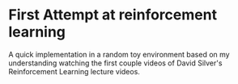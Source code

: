 # First Attempt at reinforcement learning

A quick implementation in a random toy environment based on my understanding watching the first couple videos of David Silver's Reinforcement Learning lecture videos.
